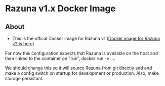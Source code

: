 # Razuna v1.x Docker Image

## About

* This is the offical Docker image for Razuna v1 ([Docker image for Razuna v2 is here](https://github.com/razuna/razuna_docker_2)).

For now this configuration expects that Razuna is available on the host and then linked to the container on "run", docker run -v ....

We should change this so it will source Razuna from git directly and and make a config switch on startup for development or production. Also, make storage persistant.

